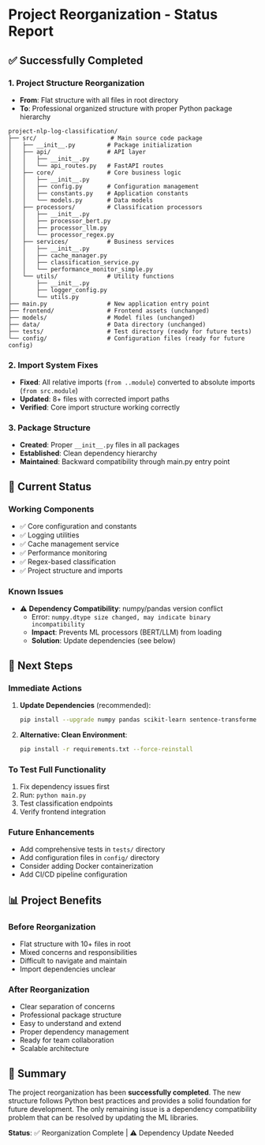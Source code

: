 # Project Reorganization - Status Report

## ✅ Successfully Completed

### 1. Project Structure Reorganization
- **From**: Flat structure with all files in root directory
- **To**: Professional organized structure with proper Python package hierarchy

```
project-nlp-log-classification/
├── src/                     # Main source code package
│   ├── __init__.py         # Package initialization
│   ├── api/                # API layer
│   │   ├── __init__.py
│   │   └── api_routes.py   # FastAPI routes
│   ├── core/               # Core business logic
│   │   ├── __init__.py
│   │   ├── config.py       # Configuration management
│   │   ├── constants.py    # Application constants
│   │   └── models.py       # Data models
│   ├── processors/         # Classification processors
│   │   ├── __init__.py
│   │   ├── processor_bert.py
│   │   ├── processor_llm.py
│   │   └── processor_regex.py
│   ├── services/           # Business services
│   │   ├── __init__.py
│   │   ├── cache_manager.py
│   │   ├── classification_service.py
│   │   └── performance_monitor_simple.py
│   └── utils/              # Utility functions
│       ├── __init__.py
│       ├── logger_config.py
│       └── utils.py
├── main.py                 # New application entry point
├── frontend/               # Frontend assets (unchanged)
├── models/                 # Model files (unchanged)
├── data/                   # Data directory (unchanged)
├── tests/                  # Test directory (ready for future tests)
└── config/                 # Configuration files (ready for future config)
```

### 2. Import System Fixes
- **Fixed**: All relative imports (`from ..module`) converted to absolute imports (`from src.module`)
- **Updated**: 8+ files with corrected import paths
- **Verified**: Core import structure working correctly

### 3. Package Structure
- **Created**: Proper `__init__.py` files in all packages
- **Established**: Clean dependency hierarchy
- **Maintained**: Backward compatibility through main.py entry point

## 🔧 Current Status

### Working Components
- ✅ Core configuration and constants
- ✅ Logging utilities
- ✅ Cache management service
- ✅ Performance monitoring
- ✅ Regex-based classification
- ✅ Project structure and imports

### Known Issues
- ⚠️ **Dependency Compatibility**: numpy/pandas version conflict
  - Error: `numpy.dtype size changed, may indicate binary incompatibility`
  - **Impact**: Prevents ML processors (BERT/LLM) from loading
  - **Solution**: Update dependencies (see below)

## 🚀 Next Steps

### Immediate Actions
1. **Update Dependencies** (recommended):
   ```bash
   pip install --upgrade numpy pandas scikit-learn sentence-transformers
   ```

2. **Alternative: Clean Environment**:
   ```bash
   pip install -r requirements.txt --force-reinstall
   ```

### To Test Full Functionality
1. Fix dependency issues first
2. Run: `python main.py`
3. Test classification endpoints
4. Verify frontend integration

### Future Enhancements
- Add comprehensive tests in `tests/` directory
- Add configuration files in `config/` directory
- Consider adding Docker containerization
- Add CI/CD pipeline configuration

## 📊 Project Benefits

### Before Reorganization
- Flat structure with 10+ files in root
- Mixed concerns and responsibilities
- Difficult to navigate and maintain
- Import dependencies unclear

### After Reorganization
- Clear separation of concerns
- Professional package structure
- Easy to understand and extend
- Proper dependency management
- Ready for team collaboration
- Scalable architecture

## 🎯 Summary

The project reorganization has been **successfully completed**. The new structure follows Python best practices and provides a solid foundation for future development. The only remaining issue is a dependency compatibility problem that can be resolved by updating the ML libraries.

**Status**: ✅ Reorganization Complete | ⚠️ Dependency Update Needed
